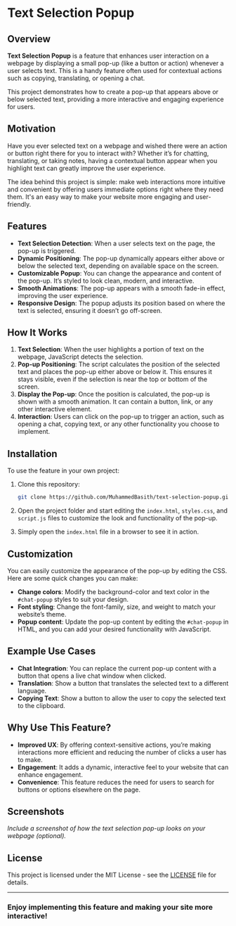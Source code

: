 # Text Selection Popup

## Overview

**Text Selection Popup** is a feature that enhances user interaction on a webpage by displaying a small pop-up (like a button or action) whenever a user selects text. This is a handy feature often used for contextual actions such as copying, translating, or opening a chat. 

This project demonstrates how to create a pop-up that appears above or below selected text, providing a more interactive and engaging experience for users.

## Motivation

Have you ever selected text on a webpage and wished there were an action or button right there for you to interact with? Whether it’s for chatting, translating, or taking notes, having a contextual button appear when you highlight text can greatly improve the user experience.

The idea behind this project is simple: make web interactions more intuitive and convenient by offering users immediate options right where they need them. It's an easy way to make your website more engaging and user-friendly.

## Features

- **Text Selection Detection**: When a user selects text on the page, the pop-up is triggered.
- **Dynamic Positioning**: The pop-up dynamically appears either above or below the selected text, depending on available space on the screen.
- **Customizable Popup**: You can change the appearance and content of the pop-up. It’s styled to look clean, modern, and interactive.
- **Smooth Animations**: The pop-up appears with a smooth fade-in effect, improving the user experience.
- **Responsive Design**: The popup adjusts its position based on where the text is selected, ensuring it doesn’t go off-screen.

## How It Works

1. **Text Selection**: When the user highlights a portion of text on the webpage, JavaScript detects the selection.
2. **Pop-up Positioning**: The script calculates the position of the selected text and places the pop-up either above or below it. This ensures it stays visible, even if the selection is near the top or bottom of the screen.
3. **Display the Pop-up**: Once the position is calculated, the pop-up is shown with a smooth animation. It can contain a button, link, or any other interactive element.
4. **Interaction**: Users can click on the pop-up to trigger an action, such as opening a chat, copying text, or any other functionality you choose to implement.

## Installation

To use the feature in your own project:

1. Clone this repository:
   ```bash
   git clone https://github.com/MuhammedBasith/text-selection-popup.git
   ```

2. Open the project folder and start editing the `index.html`, `styles.css`, and `script.js` files to customize the look and functionality of the pop-up.

3. Simply open the `index.html` file in a browser to see it in action.

## Customization

You can easily customize the appearance of the pop-up by editing the CSS. Here are some quick changes you can make:

- **Change colors**: Modify the background-color and text color in the `#chat-popup` styles to suit your design.
- **Font styling**: Change the font-family, size, and weight to match your website’s theme.
- **Popup content**: Update the pop-up content by editing the `#chat-popup` in HTML, and you can add your desired functionality with JavaScript.

## Example Use Cases

- **Chat Integration**: You can replace the current pop-up content with a button that opens a live chat window when clicked.
- **Translation**: Show a button that translates the selected text to a different language.
- **Copying Text**: Show a button to allow the user to copy the selected text to the clipboard.

## Why Use This Feature?

- **Improved UX**: By offering context-sensitive actions, you’re making interactions more efficient and reducing the number of clicks a user has to make.
- **Engagement**: It adds a dynamic, interactive feel to your website that can enhance engagement.
- **Convenience**: This feature reduces the need for users to search for buttons or options elsewhere on the page.

## Screenshots

_Include a screenshot of how the text selection pop-up looks on your webpage (optional)._

## License

This project is licensed under the MIT License - see the [LICENSE](LICENSE) file for details.

---

### Enjoy implementing this feature and making your site more interactive!
